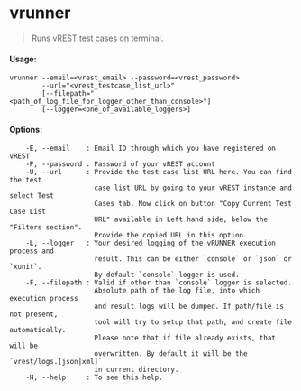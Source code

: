 # vrunner

> Runs vREST test cases on terminal.

#### Usage: 
	vrunner --email=<vrest_email> --password=<vrest_password> 
	        --url="<vrest_testcase_list_url>"
  	        [--filepath="<path_of_log_file_for_logger_other_than_console>"]
  	        [--logger=<one_of_available_loggers>]

#### Options:
        -E, --email    : Email ID through which you have registered on vREST
        -P, --password : Password of your vREST account
        -U, --url      : Provide the test case list URL here. You can find the test 
                         case list URL by going to your vREST instance and select Test
                         Cases tab. Now click on button "Copy Current Test Case List 
                         URL" available in Left hand side, below the "Filters section". 
                         Provide the copied URL in this option.
        -L, --logger   : Your desired logging of the vRUNNER execution process and 
                         result. This can be either `console` or `json` or `xunit`.
                         By default `console` logger is used.
        -F, --filepath : Valid if other than `console` logger is selected.
                         Absolute path of the log file, into which execution process 
                         and result logs will be dumped. If path/file is not present, 
                         tool will try to setup that path, and create file automatically.
                         Please note that if file already exists, that will be 
                         overwritten. By default it will be the `vrest/logs.[json|xml]` 
                         in current directory.
        -H, --help     : To see this help.